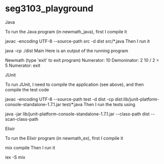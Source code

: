 # seg3103_playground
 Java

To run the Java program (in newmath_java), first I compile it

javac -encoding UTF-8 --source-path src -d dist src/*.java
Then I run it

java -cp ./dist Main
Here is an output of the running program

Newmath (type 'exit' to exit program)
Numerator: 10
Demoninator: 2
10 / 2 = 5
Numerator: exit




JUnit

To run JUnit, I need to compile the application (see above), and then compile the test code

javac -encoding UTF-8 --source-path test -d dist -cp dist:lib/junit-platform-console-standalone-1.7.1.jar test/*.java
Then I run the tests using

java -jar lib/junit-platform-console-standalone-1.7.1.jar --class-path dist --scan-class-path




Elixir

To run the Elixir program (in newmath_ex), first I compile it

mix compile
Then I run it

iex -S mix

